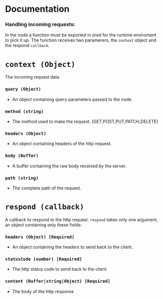 # Documentation

### Handling incoming requests:

In the node a function must be exported in ored for the runtime enviroment to pick it up. The function receives two paramerers, the ```context``` object and the  respond ```callback```.

# ```context (Object)```

The incoming request data

### ```query (Object)```
 - An object containing query parameters passed to the node.
### ```method (string)```
 - The method used to make the request. (GET,POST,PUT,PATCH,DELETE)
### ```headers (Object)```
- An object containing headers of the http request.
### ```body (Buffer)```
- A buffer containing the raw body received by the server.
### ```path (string)```
- The complete path of the request.


# ```respond (callback)```

A callback to respond to the http request. ```respond``` takes only one argument, an object containing only these fields:

### ```headers (Object) [Required]```
- An object containing the headers to send back to the client.
### ```statusCode (number) [Required]```
- The http status code to send back to the client
### ```content (Buffer|string|Object) [Required]```
- The body of the http response
